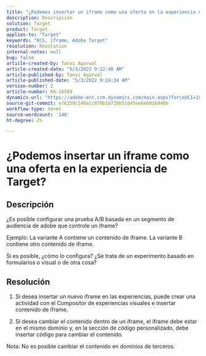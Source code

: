 ```yaml
---
title: "¿Podemos insertar un iframe como una oferta en la experiencia de Target?"
description: Descripción
solution: Target
product: Target
applies-to: "Target"
keywords: "KCS, iframe, Adobe Target"
resolution: Resolution
internal-notes: null
bug: false
article-created-by: Tanvi Agarwal
article-created-date: "5/3/2022 9:22:40 AM"
article-published-by: Tanvi Agarwal
article-published-date: "5/3/2022 9:24:34 AM"
version-number: 2
article-number: KA-16589
dynamics-url: "https://adobe-ent.crm.dynamics.com/main.aspx?forceUCI=1&pagetype=entityrecord&etn=knowledgearticle&id=1975388e-c2ca-ec11-a7b5-6045bd00dca1"
source-git-commit: e76159c140a1c970b1b739b51d45ee6eb91b948b
workflow-type: tm+mt
source-wordcount: '148'
ht-degree: 2%

---
```


# ¿Podemos insertar un iframe como una oferta en la experiencia de Target?

## Descripción


¿Es posible configurar una prueba A/B basada en un segmento de audiencia de adobe que controle un iframe?



Ejemplo: La variante A contiene un contenido de iframe. La variante B contiene otro contenido de iframe.

Si es posible, ¿cómo lo configura? ¿Se trata de un experimento basado en formularios o visual o de otra cosa?


## Resolución


1. Si desea insertar un nuevo iframe en las experiencias, puede crear una actividad con el Compositor de experiencias visuales e insertar contenido de iframe.

2. Si desea cambiar el contenido dentro de un iframe, el iframe debe estar en el mismo dominio y, en la sección de código personalizado, debe insertar código para cambiar el contenido.



Nota: No es posible cambiar el contenido en dominios de terceros.
